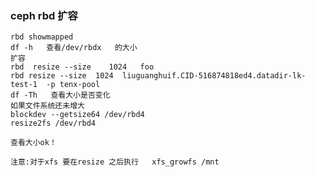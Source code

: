 ### ceph rbd 扩容 
   
    rbd showmapped   
    df -h   查看/dev/rbdx   的大小 
    扩容  
    rbd  resize --size    1024   foo   
    rbd resize --size  1024  liuguanghuif.CID-516874818ed4.datadir-lk-test-1  -p tenx-pool 
    df -Th   查看大小是否变化
    如果文件系统还未增大
    blockdev --getsize64 /dev/rbd4 
    resize2fs /dev/rbd4 
    
    查看大小ok！ 
    
    注意:对于xfs 要在resize 之后执行   xfs_growfs /mnt
     
      
      
   